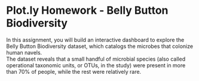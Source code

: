 <h1>Plot.ly Homework - Belly Button Biodiversity</h1>
<div>In this assignment, you will build an interactive dashboard to explore the Belly Button Biodiversity dataset, which catalogs the microbes that colonize human navels.</div>
<div>The dataset reveals that a small handful of microbial species (also called operational taxonomic units, or OTUs, in the study) were present in more than 70% of people, while the rest were relatively rare.</div>
